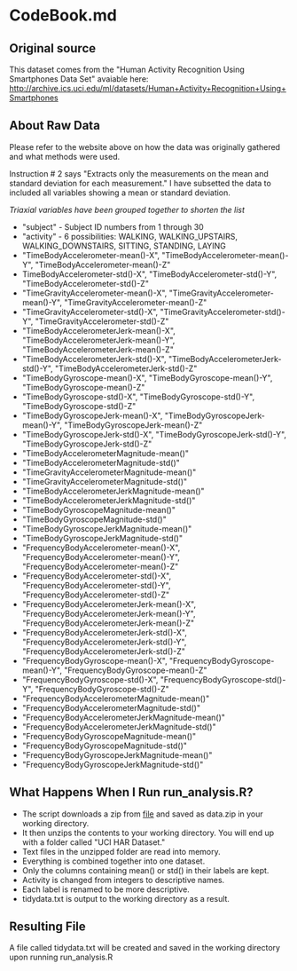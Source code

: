 CodeBook.md
===============
Original source
---------------
This dataset comes from the "Human Activity Recognition Using Smartphones Data Set" avaiable here: http://archive.ics.uci.edu/ml/datasets/Human+Activity+Recognition+Using+Smartphones

About Raw Data
---------------

Please refer to the website above on how the data was originally gathered and what methods were used.

Instruction # 2 says "Extracts only the measurements on the mean and standard deviation for each measurement."
I have subsetted the data to included all variables showing a mean or standard deviation.

_Triaxial variables have been grouped together to shorten the list_

* "subject" - Subject ID numbers from 1 through 30
* "activity" - 6 possibilities: WALKING, WALKING_UPSTAIRS, WALKING_DOWNSTAIRS, SITTING, STANDING, LAYING                                    
* "TimeBodyAccelerometer-mean()-X", "TimeBodyAccelerometer-mean()-Y", "TimeBodyAccelerometer-mean()-Z"
* TimeBodyAccelerometer-std()-X", "TimeBodyAccelerometer-std()-Y", "TimeBodyAccelerometer-std()-Z"                 
* "TimeGravityAccelerometer-mean()-X", "TimeGravityAccelerometer-mean()-Y", "TimeGravityAccelerometer-mean()-Z"
* "TimeGravityAccelerometer-std()-X", "TimeGravityAccelerometer-std()-Y", "TimeGravityAccelerometer-std()-Z"              
* "TimeBodyAccelerometerJerk-mean()-X", "TimeBodyAccelerometerJerk-mean()-Y", "TimeBodyAccelerometerJerk-mean()-Z"
* "TimeBodyAccelerometerJerk-std()-X", "TimeBodyAccelerometerJerk-std()-Y", "TimeBodyAccelerometerJerk-std()-Z"             
* "TimeBodyGyroscope-mean()-X", "TimeBodyGyroscope-mean()-Y", "TimeBodyGyroscope-mean()-Z"
* "TimeBodyGyroscope-std()-X", "TimeBodyGyroscope-std()-Y", "TimeBodyGyroscope-std()-Z"                     
* "TimeBodyGyroscopeJerk-mean()-X", "TimeBodyGyroscopeJerk-mean()-Y", "TimeBodyGyroscopeJerk-mean()-Z"
* "TimeBodyGyroscopeJerk-std()-X", "TimeBodyGyroscopeJerk-std()-Y", "TimeBodyGyroscopeJerk-std()-Z"                 
* "TimeBodyAccelerometerMagnitude-mean()"
* "TimeBodyAccelerometerMagnitude-std()"          
* "TimeGravityAccelerometerMagnitude-mean()"
* "TimeGravityAccelerometerMagnitude-std()"       
* "TimeBodyAccelerometerJerkMagnitude-mean()"
* "TimeBodyAccelerometerJerkMagnitude-std()"      
* "TimeBodyGyroscopeMagnitude-mean()"
* "TimeBodyGyroscopeMagnitude-std()"              
* "TimeBodyGyroscopeJerkMagnitude-mean()"
* "TimeBodyGyroscopeJerkMagnitude-std()"          
* "FrequencyBodyAccelerometer-mean()-X", "FrequencyBodyAccelerometer-mean()-Y", "FrequencyBodyAccelerometer-mean()-Z"
* "FrequencyBodyAccelerometer-std()-X", "FrequencyBodyAccelerometer-std()-Y", "FrequencyBodyAccelerometer-std()-Z"            
* "FrequencyBodyAccelerometerJerk-mean()-X", "FrequencyBodyAccelerometerJerk-mean()-Y", "FrequencyBodyAccelerometerJerk-mean()-Z"
* "FrequencyBodyAccelerometerJerk-std()-X", "FrequencyBodyAccelerometerJerk-std()-Y", "FrequencyBodyAccelerometerJerk-std()-Z"        
* "FrequencyBodyGyroscope-mean()-X", "FrequencyBodyGyroscope-mean()-Y", "FrequencyBodyGyroscope-mean()-Z"
* "FrequencyBodyGyroscope-std()-X", "FrequencyBodyGyroscope-std()-Y", "FrequencyBodyGyroscope-std()-Z"                
* "FrequencyBodyAccelerometerMagnitude-mean()"
* "FrequencyBodyAccelerometerMagnitude-std()"     
* "FrequencyBodyAccelerometerJerkMagnitude-mean()"
* "FrequencyBodyAccelerometerJerkMagnitude-std()" 
* "FrequencyBodyGyroscopeMagnitude-mean()"
* "FrequencyBodyGyroscopeMagnitude-std()"         
* "FrequencyBodyGyroscopeJerkMagnitude-mean()"
* "FrequencyBodyGyroscopeJerkMagnitude-std()"     

What Happens When I Run run_analysis.R?
---------------
* The script downloads a zip from [file](https://d396qusza40orc.cloudfront.net/getdata%2Fprojectfiles%2FUCI%20HAR%20Dataset.zip) and saved as data.zip in your working directory.
* It then unzips the contents to your working directory. You will end up with a folder called "UCI HAR Dataset."
* Text files in the unzipped folder are read into memory.
* Everything is combined together into one dataset.
* Only the columns containing mean() or std() in their labels are kept.
* Activity is changed from integers to descriptive names.
* Each label is renamed to be more descriptive.
* tidydata.txt is output to the working directory as a result.


Resulting File
---------------
A file called tidydata.txt will be created and saved in the working directory upon running run_analysis.R